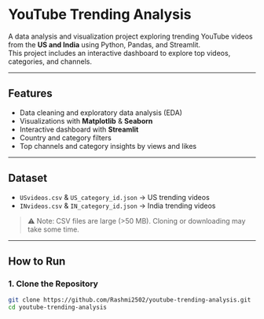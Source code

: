 # YouTube Trending Analysis

A data analysis and visualization project exploring trending YouTube videos from the **US and India** using Python, Pandas, and Streamlit.  
This project includes an interactive dashboard to explore top videos, categories, and channels.

---

## Features
- Data cleaning and exploratory data analysis (EDA)
- Visualizations with **Matplotlib** & **Seaborn**
- Interactive dashboard with **Streamlit**
- Country and category filters
- Top channels and category insights by views and likes

---

## Dataset
- `USvideos.csv` & `US_category_id.json` → US trending videos  
- `INvideos.csv` & `IN_category_id.json` → India trending videos  

> ⚠️ Note: CSV files are large (>50 MB). Cloning or downloading may take some time.

---

## How to Run

### 1. Clone the Repository
```bash
git clone https://github.com/Rashmi2502/youtube-trending-analysis.git
cd youtube-trending-analysis
